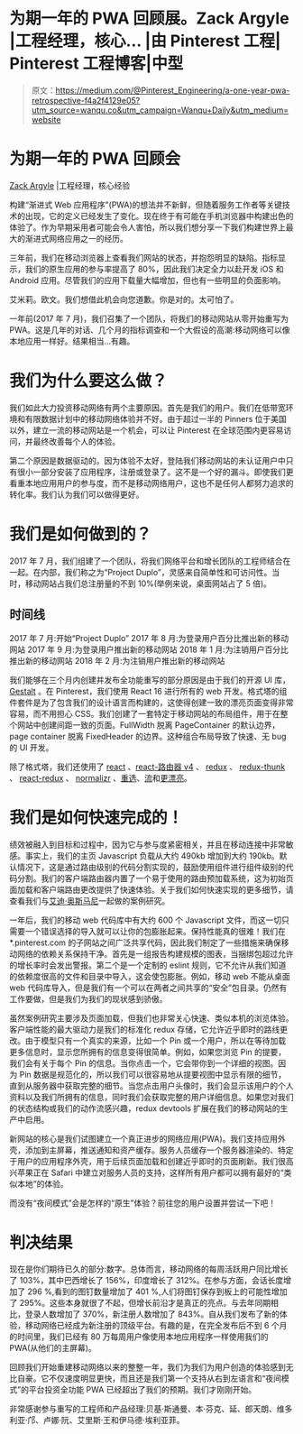 # 为期一年的 PWA 回顾展。Zack Argyle |工程经理，核心… |由 Pinterest 工程| Pinterest 工程博客|中型

> 原文：<https://medium.com/@Pinterest_Engineering/a-one-year-pwa-retrospective-f4a2f4129e05?utm_source=wanqu.co&utm_campaign=Wanqu+Daily&utm_medium=website>

# **为期一年的 PWA 回顾会**

[Zack Argyle](https://www.pinterest.com/zackargyle/) |工程经理，核心经验

构建“渐进式 Web 应用程序”(PWA)的想法并不新鲜，但随着服务工作者等关键技术的出现，它的定义已经发生了变化。现在终于有可能在手机浏览器中构建出色的体验了。作为早期采用者可能会令人害怕，所以我们想分享一下我们构建世界上最大的渐进式网络应用之一的经历。



三年前，我们在移动浏览器上查看我们网站的状态，并抱怨明显的缺陷。指标显示，我们的原生应用的参与率提高了 80%，因此我们决定全力以赴开发 iOS 和 Android 应用。尽管我们的应用下载量大幅增加，但也有一些明显的负面影响。





艾米莉。欧文。我们想借此机会向您道歉。你是对的。太可怕了。

一年前(2017 年 7 月)，我们召集了一个团队，将我们的移动网站从零开始重写为 PWA。这是几年的对话、几个月的指标调查和一个大假设的高潮:移动网络可以像本地应用一样好。结果相当…有趣。

# 我们为什么要这么做？

我们如此大力投资移动网络有两个主要原因。首先是我们的用户。我们在低带宽环境和有限数据计划中的移动网络体验并不好。由于超过一半的 Pinners 位于美国以外，建立一流的移动网站是一个机会，可以让 Pinterest 在全球范围内更容易访问，并最终改善每个人的体验。

第二个原因是数据驱动的。因为体验不太好，登陆我们移动网站的未认证用户中只有很小一部分安装了应用程序，注册或登录了。这不是一个好的漏斗。即使我们更看重本地应用用户的参与度，而不是移动网络用户，这也不是任何人都努力追求的转化率。我们认为我们可以做得更好。

# 我们是如何做到的？

2017 年 7 月，我们组建了一个团队，将我们网络平台和增长团队的工程师结合在一起。在内部，我们称之为“Project Duplo”，灵感来自简单性和可访问性。当时，移动网站占我们总注册量的不到 10%(举例来说，桌面网站占了 5 倍)。

## **时间线**

2017 年 7 月:开始“Project Duplo”
2017 年 8 月:为登录用户百分比推出新的移动网站
2017 年 9 月:为登录用户推出新的移动网站
2018 年 1 月:为注销用户百分比推出新的移动网站
2018 年 2 月:为注销用户推出新的移动网站

我们能够在三个月内创建并发布全功能重写的部分原因是由于我们的开源 UI 库， [Gestalt](https://github.com/pinterest/gestalt) 。在 Pinterest，我们使用 React 16 进行所有的 web 开发。格式塔的组件套件是为了包含我们的设计语言而构建的，这使得创建一致的漂亮页面变得非常容易，而不用担心 CSS。我们创建了一套特定于移动网站的布局组件，用于在整个网站中创建间距一致的页面。FullWidth 脱离 PageContainer 的默认边界，page container 脱离 FixedHeader 的边界。这种组合布局导致了快速、无 bug 的 UI 开发。



除了格式塔，我们还使用了 [react](https://github.com/facebook/react) 、[react-路由器 v4](https://github.com/ReactTraining/react-router) 、 [redux](https://github.com/reactjs/redux) 、 [redux-thunk](https://github.com/gaearon/redux-thunk) 、 [react-redux](https://github.com/reactjs/react-redux) 、 [normalizr](https://github.com/paularmstrong/normalizr) 、[重选](https://github.com/reactjs/reselect)、[流](https://github.com/facebook/flow)和[更漂亮](https://github.com/prettier/prettier)。

# 我们是如何快速完成的！

绩效被融入到目标和过程中，因为它与参与度紧密相关，并且在移动连接中非常敏感。事实上，我们的主页 Javascript 负载从大约 490kb 增加到大约 190kb。默认情况下，这是通过路由级别的代码分割实现的，鼓励使用<loader>组件进行组件级别的代码分割。我们的客户端路由器内置了一个易于使用的路由预加载系统，这为初始页面加载和客户端路由更改提供了快速体验。关于我们如何快速实现的更多细节，请查看我们与[艾迪·奥斯马尼](/dev-channel/a-pinterest-progressive-web-app-performance-case-study-3bd6ed2e6154)一起做的案例研究。</loader>

一年后，我们的移动 web 代码库中有大约 600 个 Javascript 文件，而这一切只需要一个错误选择的导入就可以让你的包膨胀起来。保持性能真的很难！我们在*.pinterest.com 的子网站之间广泛共享代码，因此我们制定了一些措施来确保移动网络的依赖关系保持干净。首先是一组报告构建规模的图表，当捆绑包超过允许的增长率时会发出警报。第二个是一个定制的 eslint 规则，它不允许从我们知道的依赖度很高的文件和目录中导入，这会使包膨胀。例如，移动 web 不能从桌面 web 代码库导入，但是我们有一个可以在两者之间共享的“安全”包目录。仍然有工作要做，但是我们为我们的现状感到骄傲。



虽然案例研究主要涉及页面加载，但我们也非常关心快速、类似本机的浏览体验。客户端性能的最大驱动力是我们的标准化 redux 存储，它允许近乎即时的路线更改。由于模型只有一个真实的来源，比如一个 Pin 或一个用户，所以在等待加载更多信息时，显示您所拥有的信息变得很简单。例如，如果您浏览 Pin 的提要，我们会有关于每个 Pin 的信息。当你点击一个，它会带你到一个详细的视图。因为 Pin 数据是规范化的，所以我们可以很容易地从提要视图中显示有限的细节，直到从服务器中获取完整的细节。当您点击用户头像时，我们会显示该用户的个人资料以及我们所拥有的信息，同时我们会获取完整的用户详细信息。如果您对我们的状态结构或我们的动作流感兴趣，redux devtools 扩展在我们的移动网站的生产中启用。

新网站的核心是我们试图建立一个真正进步的网络应用(PWA)。我们支持应用外壳，添加到主屏幕，推送通知和资产缓存。服务人员缓存一个服务器渲染的、特定于用户的应用程序外壳，用于后续页面加载和创建近乎即时的页面刷新。我们很高兴苹果正在 Safari 中建立对服务人员的支持，这样所有用户都可以拥有最好的“类似本地”的体验。

而没有“夜间模式”会是怎样的“原生”体验？前往您的用户设置并尝试一下吧！



# **判决结果**

现在是你们期待已久的部分:数字。总体而言，移动网络的每周活跃用户同比增长了 103%，其中巴西增长了 156%，印度增长了 312%。在参与方面，会话长度增加了 296 %,看到的图钉数量增加了 401 %,人们将图钉保存到板上的可能性增加了 295%。这些本身就很了不起，但增长前沿才是真正的亮点。与去年同期相比，登录人数增加了 370%，新注册人数增加了 843%。自从我们发布了新的体验，移动网络已经成为新注册的顶级平台。有趣的是，在完全发布后不到 6 个月的时间里，我们已经有 80 万每周用户像使用本地应用程序一样使用我们的 PWA(从他们的主屏幕)。

回顾我们开始重建移动网络以来的整整一年，我们为我们为用户创造的体验感到无比自豪。它不仅速度明显更快，而且还是我们第一个支持从右到左语言和“夜间模式”的平台投资全功能 PWA 已经超出了我们的预期。我们才刚刚开始。

非常感谢参与重写的工程师和产品经理:贝基·斯通曼、本·芬克、延、郎天朗、维多利亚·邝、卢娜·阮、艾里斯·王和伊马德·埃利亚菲。











